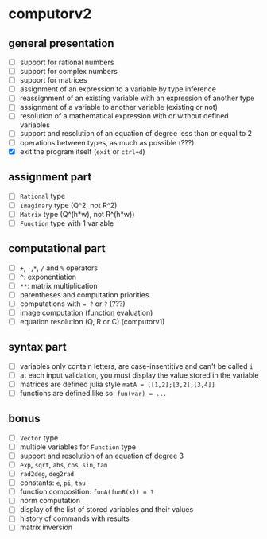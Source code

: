 # computorv2

## general presentation

- [ ] support for rational numbers
- [ ] support for complex numbers
- [ ] support for matrices
- [ ] assignment of an expression to a variable by type inference
- [ ] reassignment of an existing variable with an expression of another type
- [ ] assignment of a variable to another variable (existing or not)
- [ ] resolution of a mathematical expression with or without defined variables
- [ ] support and resolution of an equation of degree less than or equal to 2
- [ ] operations between types, as much as possible (???)
- [x] exit the program itself (`exit` or `ctrl+d`)

## assignment part

- [ ] `Rational` type
- [ ] `Imaginary` type (Q^2, not R^2)
- [ ] `Matrix` type (Q^(h\*w), not R^(h\*w))
- [ ] `Function` type with 1 variable

## computational part

- [ ] `+`, `-`,`*`, `/` and `%` operators
- [ ] `^`: exponentiation
- [ ] `**`: matrix multiplication
- [ ] parentheses and computation priorities
- [ ] computations with `= ?` or `?` (???)
- [ ] image computation (function evaluation)
- [ ] equation resolution (Q, R or C) (computorv1)

## syntax part

- [ ] variables only contain letters, are case-insentitive and can't be called `i`
- [ ] at each input validation, you must display the value stored in the variable
- [ ] matrices are defined julia style `matA = [[1,2];[3,2];[3,4]]`
- [ ] functions are defined like so: `fun(var) = ...`

## bonus

- [ ] `Vector` type
- [ ] multiple variables for `Function` type
- [ ] support and resolution of an equation of degree 3
- [ ] `exp`, `sqrt`, `abs`, `cos`, `sin`, `tan`
- [ ] `rad2deg`, `deg2rad`
- [ ] constants: `e`, `pi`, `tau`
- [ ] function composition: `funA(funB(x)) = ?`
- [ ] norm computation
- [ ] display of the list of stored variables and their values
- [ ] history of commands with results
- [ ] matrix inversion
